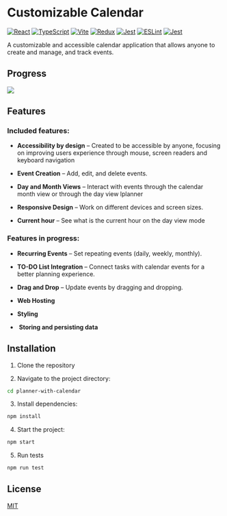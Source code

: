# Customizable Calendar
[![React](https://img.shields.io/badge/React-19-mediumvioletred?logo=react)](https://react.dev/)
[![TypeScript](https://img.shields.io/badge/TypeScript-5.7.2-royalblue?logo=typescript)](https://www.typescriptlang.org/)
[![Vite](https://img.shields.io/badge/Vite-6.2-darkmagenta?logo=vite)](https://vitejs.dev/)
[![Redux](https://img.shields.io/badge/Redux-9.2-indigo?logo=redux)](https://redux-toolkit.js.org/)
[![Jest](https://img.shields.io/badge/Jest-29.7-palevioletred?logo=jest)](https://jestjs.io/)
[![ESLint](https://img.shields.io/badge/ESLint-9.23-tomato?logo=eslint)](https://eslint.org/)
[![Jest](https://img.shields.io/badge/Babel-7.26.9-gold?logo=babel)]([https://babeljs.io/)


A customizable and accessible calendar application that allows anyone to create and manage, and track events.

## **Progress**

 ![](https://us-central1-progress-markdown.cloudfunctions.net/progress/30)

## Features
### Included features:

- **Accessibility by design** – Created to be accessible by anyone, focusing on improving users experience through mouse, screen readers and keyboard navigation

- **Event Creation** – Add, edit, and delete events.

- **Day and Month Views** – Interact with events through the calendar month view or through the day view lplanner

- **Responsive Design** – Work on different devices and screen sizes.

- **Current hour** – See what is the current hour on the day view mode


### Features in progress:

- **Recurring Events** – Set repeating events (daily, weekly, monthly).

- **TO-DO List Integration** – Connect tasks with calendar events for a better planning experience.

- **Drag and Drop** – Update events by dragging and dropping.

- **Web Hosting**

- **Styling**

-  **Storing and persisting data**

## Installation

1. Clone the repository

2. Navigate to the project directory:

 ```sh
 cd planner-with-calendar
 ```
3. Install dependencies: 
 ```sh
npm install
```
4. Start the project:  
```sh
npm start
```
5. Run tests 
 ```sh
 npm run test
 ```

## License
[MIT](https://github.com/arthurfiorette/try/blob/main/LICENSE)

